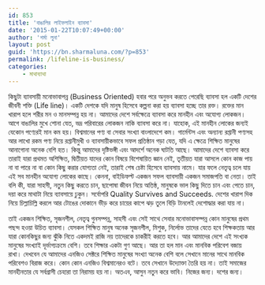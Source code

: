 ```yaml
---
id: 853
title: 'বাঙালির লাইফলাইন ব্যাবসা'
date: '2015-01-22T10:07:49+00:00'
author: 'শর্মা লুনা'
layout: post
guid: 'https://bn.sharmaluna.com/?p=853'
permalink: /lifeline-is-business/
categories:
    - মাথাব্যাথা
---
```


কিছুটা ব্যাবসায়ী মনোভাবাপন্ন (Business Oriented) হবার পরে অনুভব করতে পেরেছি ব্যাবসা হল একটি দেশের জীবনী শক্তি (Life line)। একটি দেশকে যদি মানুষ হিসেবে কল্পনা করা হয় ব্যাবসা হচ্ছে তার রক্ত। রক্তের মান খারাপ হলে শরীর মন ও মানসম্পন্ন হয় না। আমাদের দেশে সর্বক্ষেত্রে ব্যাবসা করে মানহীন এবং অযোগ্য লোকজন। আগে বাঙালির মুখে শোনা যেত, ভদ্র পরিবারের লোকজন নাকি ব্যাবসা করে না। যাহোক, এই মানহীন লোকের জন্যই যেকোন পণ্যেরই মান কম হয়। বিশ্বমানের পণ্য বা সেবার সংখ্যা বাংলাদেশে কম। গার্মেন্টস এবং অন্যান্য রপ্তানী পণ্যসহ আর লাখো রকম পণ্য নিয়ে রপ্তানীমুখী ও ব্যাবসায়ীকভাবে সফল প্রতিষ্ঠান গড়া যেত, যদি এ ক্ষেত্রে শিক্ষিত মানুষের আনাগোনা অনেক বেশি হত। কিন্তু আমাদের দৃষ্টিভঙ্গী এবং আদর্শে অনেক ঘাটতি আছে। আমাদের দেশে ব্যাবসা করে তারাই যারা প্রথমত অশিক্ষিত, দ্বিতীয়ত যাদের কোন বিষয়ে বিশেষায়িত জ্ঞান নেই, তৃতীয়ত যারা আসলে কোন কাজ পায় না বা পারে না বা কোন কিছু করার যোগ্যতা নেই, তারাই শেষ চেষ্টা হিসেবে ব্যাবসায় নামে। যার ফলে নেতৃত্ব চলে যায় এই সব মানহীন অযোগ্য লোকের কাছে। কেননা, বাইডিফল্ট একজন সফল ব্যাবসায়ী একজন সমাজপতি বা নেতা। তাই বলি কী, যারা সাহসী, নতুন কিছু করতে চান, ছাপোষা জীবন নিয়ে অতিষ্ঠ, মানুষকে ভাল কিছু দিতে চান এবং পেতে চান, দয়া করে মাথাটা নিয়ে ব্যাবসায়ে ঢুকুন। সর্বোপরি Quality Survives and Succeeds. দেশের খারাপ দিক নিয়ে চিল্লাচিল্লি করলে আর টোঙের দোকানে ভীড় করে চায়ের কাপে ঝড় তুলে বিড়ি টানলেই দেশোদ্ধার করা যায় না।

তাই একজন শিক্ষিত, সৃজনশীল, নেতৃত্ব গুনসম্পন্ন, সাহসী এবং সেই সাথে সেবার মনোভাবাসম্পন্ন কোন মানুষের প্রথম পছন্দ হওয়া উচিত ব্যাবসা। যেসকল শিক্ষিত মানুষ অনেক সৃজনশীল, মিশুক, নির্লোভ তাদের যেতে হবে শিক্ষকতায় আর যারা কোনকিছুর জন্য ঝুঁকি নিতে একদমই রাজি নয় তাদেরকে চাকরীই করতে হবে। আর আমাদের দেশে এই সংখ্যক মানুষের সংখ্যাই দূর্ভাগ্যক্রমে বেশি। তবে শিক্ষার একটা গুণ আছে। আর তা হল মান এবং মানবিক পরিবেশ বজায় রাখা। দেখবেন যে আমাদের এনজিও সেক্টরে শিক্ষিত মানুষের সংখ্যা অনেক বেশি বলে সেখানে মানের সাথে মানবিক পরিবেশও বিরাজ করে। কোন কোন এনজিও বিশ্বমানেরও বটে। তবে সেখানে উদ্যোক্তা তৈরি হয় না। তাই সমাজের মানহীনতার যে সর্বগ্রাসী চেহারা তা নিরাময় হয় না। অতএব, আসুন নতুন করে ভাবি। নিজের জন্য। দশের জন্য।